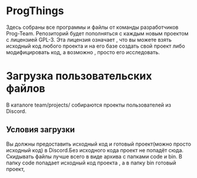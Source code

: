 # ProgThings
Здесь собраны все программы и файлы от команды разработчиков Prog-Team.
Репозиторий будет пополняться с каждым новым проектом с лицензией GPL-3.
Эта лицензия означает , что вы можете взять исходный код любого проекта и
на его базе создать свой проект либо модифицировать код,
а возможно , просто его исследовать.
# Загрузка пользовательских файлов
В каталоге team/projects/
собираются проекты пользователей из Discord.
## Условия загрузки
Вы должны предоставить исходный код и готовый проект(можно просто исходный код)
в Discord.Без исходного кода проект не попадёт сюда.
Скидывать файлы лучше всего в виде архива с папками code и bin.
В папку code попадает исходный код проекта , а в папку bin готовый проект,

